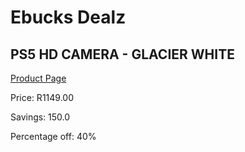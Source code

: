 
# Ebucks Dealz
## PS5 HD CAMERA - GLACIER WHITE
[Product Page](https://www.ebucks.com/web/shop/productSelected.do?prodId=662215497&catId=714994827)

Price: R1149.00

Savings: 150.0

Percentage off: 40%
	